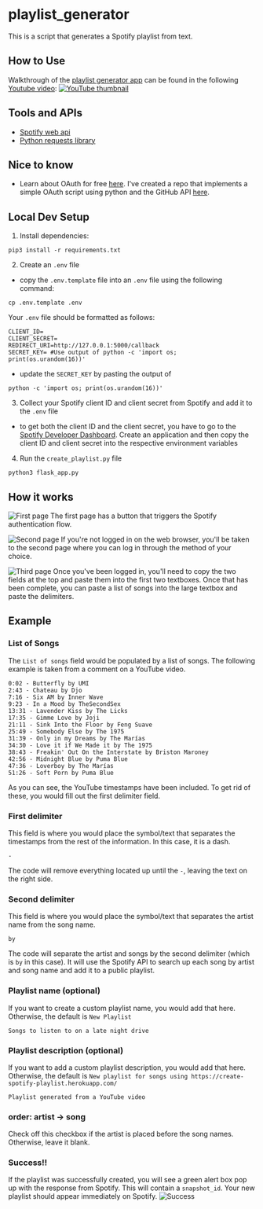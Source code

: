 # playlist_generator
This is a script that generates a Spotify playlist from text.

## How to Use
Walkthrough of the [playlist generator app](https://create-spotify-playlist.herokuapp.com/) can be found in the following [Youtube video](https://www.youtube.com/watch?v=nQRaDjje7S4&ab_channel=PaulinaKhew):
[![YouTube thumbnail](assets/playlist-generator-youtube-video.png)](https://www.youtube.com/watch?v=nQRaDjje7S4&ab_channel=PaulinaKhew)

## Tools and APIs
- [Spotify web api](https://developer.spotify.com/documentation/web-api/)
- [Python requests library](https://requests.readthedocs.io/en/master/)

## Nice to know
- Learn about OAuth for free [here](https://www.oauth.com/oauth2-servers/background/). I've created a repo that implements a simple OAuth script using python and the GitHub API [here](https://github.com/Paulinakhew/oauth).

## Local Dev Setup
1. Install dependencies:
```
pip3 install -r requirements.txt
```

2. Create an `.env` file
- copy the `.env.template` file into an `.env` file using the following command:
```
cp .env.template .env
```

Your `.env` file should be formatted as follows:
```
CLIENT_ID=
CLIENT_SECRET=
REDIRECT_URI=http://127.0.0.1:5000/callback
SECRET_KEY= #Use output of python -c 'import os; print(os.urandom(16))'
```
- update the `SECRET_KEY` by pasting the output of
```
python -c 'import os; print(os.urandom(16))'
```

3. Collect your Spotify client ID and client secret from Spotify and add it to the `.env` file
- to get both the client ID and the client secret, you have to go to the [Spotify Developer Dashboard](https://developer.spotify.com/). Create an application and then copy the client ID and client secret into the respective environment variables

4. Run the `create_playlist.py` file
```
python3 flask_app.py
```

## How it works
![First page](static/1.png?raw=true "First page")
The first page has a button that triggers the Spotify authentication flow.

![Second page](static/2.png?raw=true "Second page")
If you're not logged in on the web browser, you'll be taken to the second page where you can log in through the method of your choice.

![Third page](static/3.png?raw=true "Third page")
Once you've been logged in, you'll need to copy the two fields at the top and paste them into the first two textboxes. Once that has been complete, you can paste a list of songs into the large textbox and paste the delimiters.

## Example
### List of Songs
The `List of songs` field would be populated by a list of songs. The following example is taken from a comment on a YouTube video.
```
0:02 - Butterfly by UMI
2:43 - Chateau by Djo
7:16 - Six AM by Inner Wave
9:23 - In a Mood by TheSecondSex
13:31 - Lavender Kiss by The Licks
17:35 - Gimme Love by Joji
21:11 - Sink Into the Floor by Feng Suave
25:49 - Somebody Else by The 1975
31:39 - Only in my Dreams by The Marías
34:30 - Love it if We Made it by The 1975
38:43 - Freakin' Out On the Interstate by Briston Maroney
42:56 - Midnight Blue by Puma Blue
47:36 - Loverboy by The Marías
51:26 - Soft Porn by Puma Blue
```
As you can see, the YouTube timestamps have been included. To get rid of these, you would fill out the first delimiter field.

### First delimiter
This field is where you would place the symbol/text that separates the timestamps from the rest of the information. In this case, it is a dash.
```
-
```
The code will remove everything located up until the `-`, leaving the text on the right side.

### Second delimiter
This field is where you would place the symbol/text that separates the artist name from the song name.
```
by
```
The code will separate the artist and songs by the second delimiter (which is `by` in this case). It will use the Spotify API to search up each song by artist and song name and add it to a public playlist.

### Playlist name (optional)
If you want to create a custom playlist name, you would add that here. Otherwise, the default is `New Playlist`
```
Songs to listen to on a late night drive
```

### Playlist description (optional)
If you want to add a custom playlist description, you would add that here. Otherwise, the default is `New playlist for songs using https://create-spotify-playlist.herokuapp.com/`
```
Playlist generated from a YouTube video
```

### order: artist -> song
Check off this checkbox if the artist is placed before the song names. Otherwise, leave it blank.

### Success!!
If the playlist was successfully created, you will see a green alert box pop up with the response from Spotify. This will contain a `snapshot_id`. Your new playlist should appear immediately on Spotify.
![Success](static/success.png?raw=true "Success")
